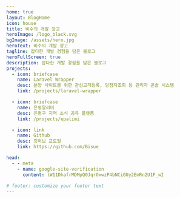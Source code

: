 ```yaml
---
home: true
layout: BlogHome
icon: house
title: 비수의 개발 창고
heroImage: /logo_black.svg
bgImage: /assets/hero.jpg
heroText: 비수의 개발 창고
tagline: 잡다한 개발 경험을 담은 블로그
heroFullScreen: true
description: 잡다한 개발 경험을 담은 블로그
projects:
  - icon: briefcase
    name: Laravel Wrapper
    desc: 분양 사이트를 위한 관심고객등록, 당첨자조회 등 관리자 콘솔 시스템
    link: /projects/laravel-wrapper

  - icon: briefcase
    name: 은평알리미
    desc: 은평구 지역 소식 공유 플랫폼
    link: /projects/epalimi

  - icon: link
    name: Github
    desc: 깃허브 프로필
    link: https://github.com/Bisue

head:
  - - meta
    - name: google-site-verification
      content: lW11DhafrMDMpQ0JqrOxwzP4bNCiGUy2EmRn2U1F_wI

# footer: customize your footer text
---
```

